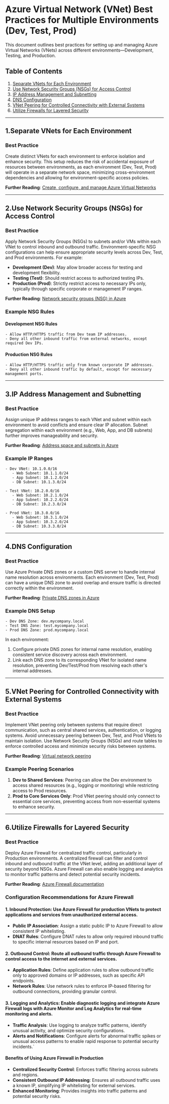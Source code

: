 # Azure Virtual Network (VNet) Best Practices for Multiple Environments (Dev, Test, Prod)

This document outlines best practices for setting up and managing Azure Virtual Networks (VNets) across different environments—Development, Testing, and Production.

## Table of Contents
1. [Separate VNets for Each Environment](#1separate-vnets-for-each-environment)
2. [Use Network Security Groups (NSGs) for Access Control](#2use-network-security-groups-nsgs-for-access-control)
3. [IP Address Management and Subnetting](#3ip-address-management-and-subnetting)
4. [DNS Configuration](#4dns-configuration)
5. [VNet Peering for Controlled Connectivity with External Systems](#5vnet-peering-for-controlled-connectivity-with-external-systems)
6. [Utilize Firewalls for Layered Security](#6utilize-firewalls-for-layered-security)

---

## 1.Separate VNets for Each Environment

### Best Practice
Create distinct VNets for each environment to enforce isolation and enhance security. This setup reduces the risk of accidental exposure of resources between environments, as each environment (Dev, Test, Prod) will operate in a separate network space, minimizing cross-environment dependencies and allowing for environment-specific access policies.

**Further Reading**: [Create, configure, and manage Azure Virtual Networks](https://learn.microsoft.com/en-us/azure/virtual-network/virtual-network-manage-network)

---

## 2.Use Network Security Groups (NSGs) for Access Control

### Best Practice
Apply Network Security Groups (NSGs) to subnets and/or VMs within each VNet to control inbound and outbound traffic. Environment-specific NSG configurations can help ensure appropriate security levels across Dev, Test, and Prod environments. For example:
- **Development (Dev)**: May allow broader access for testing and development flexibility.
- **Testing (Test)**: Should restrict access to authorized testing IPs.
- **Production (Prod)**: Strictly restrict access to necessary IPs only, typically through specific corporate or management IP ranges.

**Further Reading**: [Network security groups (NSG) in Azure](https://learn.microsoft.com/en-us/azure/virtual-network/security-overview)

### Example NSG Rules

#### Development NSG Rules
```plaintext
- Allow HTTP/HTTPS traffic from Dev team IP addresses.
- Deny all other inbound traffic from external networks, except required Dev IPs.
```

#### Production NSG Rules
```plaintext
- Allow HTTP/HTTPS traffic only from known corporate IP addresses.
- Deny all other inbound traffic by default, except for necessary management ports.
```

---

## 3.IP Address Management and Subnetting

### Best Practice
Assign unique IP address ranges to each VNet and subnet within each environment to avoid conflicts and ensure clear IP allocation. Subnet segregation within each environment (e.g., Web, App, and DB subnets) further improves manageability and security.

**Further Reading**: [Address space and subnets in Azure](https://learn.microsoft.com/en-us/azure/virtual-network/virtual-networks-ip-addresses-overview-arm)

### Example IP Ranges

```plaintext
- Dev VNet: 10.1.0.0/16
   - Web Subnet: 10.1.1.0/24
   - App Subnet: 10.1.2.0/24
   - DB Subnet: 10.1.3.0/24

- Test VNet: 10.2.0.0/16
   - Web Subnet: 10.2.1.0/24
   - App Subnet: 10.2.2.0/24
   - DB Subnet: 10.2.3.0/24

- Prod VNet: 10.3.0.0/16
   - Web Subnet: 10.3.1.0/24
   - App Subnet: 10.3.2.0/24
   - DB Subnet: 10.3.3.0/24
```

---

## 4.DNS Configuration

### Best Practice
Use Azure Private DNS zones or a custom DNS server to handle internal name resolution across environments. Each environment (Dev, Test, Prod) can have a unique DNS zone to avoid overlap and ensure traffic is directed correctly within the environment.

**Further Reading**: [Private DNS zones in Azure](https://learn.microsoft.com/en-us/azure/dns/private-dns-overview)

### Example DNS Setup

```plaintext
- Dev DNS Zone: dev.mycompany.local
- Test DNS Zone: test.mycompany.local
- Prod DNS Zone: prod.mycompany.local
```

In each environment:
1. Configure private DNS zones for internal name resolution, enabling consistent service discovery across each environment.
2. Link each DNS zone to its corresponding VNet for isolated name resolution, preventing Dev/Test/Prod from resolving each other's internal addresses.

---

## 5.VNet Peering for Controlled Connectivity with External Systems

### Best Practice
Implement VNet peering only between systems that require direct communication, such as central shared services, authentication, or logging systems. Avoid unnecessary peering between Dev, Test, and Prod VNets to maintain isolation. Use Network Security Groups (NSGs) and route tables to enforce controlled access and minimize security risks between systems.

**Further Reading**: [Virtual network peering](https://learn.microsoft.com/en-us/azure/virtual-network/virtual-network-peering-overview)

### Example Peering Scenarios
1. **Dev to Shared Services**: Peering can allow the Dev environment to access shared resources (e.g., logging or monitoring) while restricting access to Prod resources.
2. **Prod to Core Services Only**: Prod VNet peering should only connect to essential core services, preventing access from non-essential systems to enhance security.

---

## 6.Utilize Firewalls for Layered Security

### Best Practice
Deploy Azure Firewall for centralized traffic control, particularly in Production environments. A centralized firewall can filter and control inbound and outbound traffic at the VNet level, adding an additional layer of security beyond NSGs. Azure Firewall can also enable logging and analytics to monitor traffic patterns and detect potential security incidents.

**Further Reading**: [Azure Firewall documentation](https://learn.microsoft.com/en-us/azure/firewall/overview)

### Configuration Recommendations for Azure Firewall

#### 1. **Inbound Protection**: Use Azure Firewall for production VNets to protect applications and services from unauthorized external access.
- **Public IP Association**: Assign a static public IP to Azure Firewall to allow consistent IP whitelisting.
- **DNAT Rules**: Configure DNAT rules to allow only required inbound traffic to specific internal resources based on IP and port.

#### 2. **Outbound Control**: Route all outbound traffic through Azure Firewall to control access to the internet and external services.
- **Application Rules**: Define application rules to allow outbound traffic only to approved domains or IP addresses, such as specific API endpoints.
- **Network Rules**: Use network rules to enforce IP-based filtering for outbound connections, providing granular control.

#### 3. **Logging and Analytics**: Enable diagnostic logging and integrate Azure Firewall logs with Azure Monitor and Log Analytics for real-time monitoring and alerts.
- **Traffic Analysis**: Use logging to analyze traffic patterns, identify unusual activity, and optimize security configurations.
- **Alerts and Notifications**: Configure alerts for abnormal traffic spikes or unusual access patterns to enable rapid response to potential security incidents.`

#### Benefits of Using Azure Firewall in Production

- **Centralized Security Control**: Enforces traffic filtering across subnets and regions.
- **Consistent Outbound IP Addressing**: Ensures all outbound traffic uses a known IP, simplifying IP whitelisting for external services.
- **Enhanced Monitoring**: Provides insights into traffic patterns and potential security risks.
